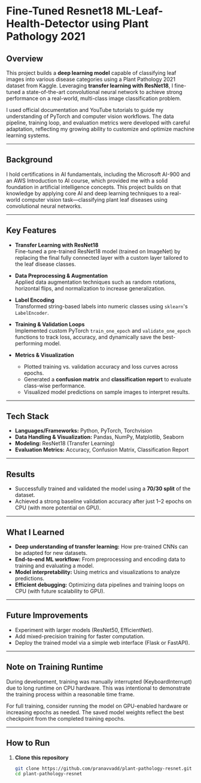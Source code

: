 # Fine-Tuned Resnet18 ML-Leaf-Health-Detector using Plant Pathology 2021

## Overview
This project builds a **deep learning model** capable of classifying leaf images into various disease categories using a Plant Pathology 2021 dataset from Kaggle. Leveraging **transfer learning with ResNet18**, I fine-tuned a state-of-the-art convolutional neural network to achieve strong performance on a real-world, multi-class image classification problem.

I used official documentation and YouTube tutorials to guide my understanding of PyTorch and computer vision workflows. The data pipeline, training loop, and evaluation metrics were developed with careful adaptation, reflecting my growing ability to customize and optimize machine learning systems.

---

## Background
I hold certifications in AI fundamentals, including the Microsoft AI-900 and an AWS Introduction to AI course, which provided me with a solid foundation in artificial intelligence concepts. This project builds on that knowledge by applying core AI and deep learning techniques to a real-world computer vision task—classifying plant leaf diseases using convolutional neural networks.

---

## Key Features
- **Transfer Learning with ResNet18**  
  Fine-tuned a pre-trained ResNet18 model (trained on ImageNet) by replacing the final fully connected layer with a custom layer tailored to the leaf disease classes.

- **Data Preprocessing & Augmentation**  
  Applied data augmentation techniques such as random rotations, horizontal flips, and normalization to increase generalization.

- **Label Encoding**  
  Transformed string-based labels into numeric classes using `sklearn`'s `LabelEncoder`.

- **Training & Validation Loops**  
  Implemented custom PyTorch `train_one_epoch` and `validate_one_epoch` functions to track loss, accuracy, and dynamically save the best-performing model.

- **Metrics & Visualization**  
  - Plotted training vs. validation accuracy and loss curves across epochs.  
  - Generated a **confusion matrix** and **classification report** to evaluate class-wise performance.  
  - Visualized model predictions on sample images to interpret results.

---

## Tech Stack
- **Languages/Frameworks:** Python, PyTorch, Torchvision  
- **Data Handling & Visualization:** Pandas, NumPy, Matplotlib, Seaborn  
- **Modeling:** ResNet18 (Transfer Learning)  
- **Evaluation Metrics:** Accuracy, Confusion Matrix, Classification Report

---

## Results
- Successfully trained and validated the model using a **70/30 split** of the dataset.  
- Achieved a strong baseline validation accuracy after just 1–2 epochs on CPU (with more potential on GPU).

---

## What I Learned
- **Deep understanding of transfer learning:** How pre-trained CNNs can be adapted for new datasets.  
- **End-to-end ML workflow:** From preprocessing and encoding data to training and evaluating a model.  
- **Model interpretability:** Using metrics and visualizations to analyze predictions.  
- **Efficient debugging:** Optimizing data pipelines and training loops on CPU (with future scalability to GPU).

---

## Future Improvements
- Experiment with larger models (ResNet50, EfficientNet).  
- Add mixed-precision training for faster computation.  
- Deploy the trained model via a simple web interface (Flask or FastAPI).

---

## Note on Training Runtime

During development, training was manually interrupted (KeyboardInterrupt) due to long runtime on CPU hardware. This was intentional to demonstrate the training process within a reasonable time frame.

For full training, consider running the model on GPU-enabled hardware or increasing epochs as needed. The saved model weights reflect the best checkpoint from the completed training epochs.

---

## How to Run
1. **Clone this repository**  
   ```bash
   git clone https://github.com/pranavvadd/plant-pathology-resnet.git
   cd plant-pathology-resnet
